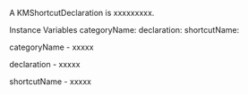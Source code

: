 A KMShortcutDeclaration is xxxxxxxxx.Instance Variables	categoryName:		<Object>	declaration:		<Object>	shortcutName:		<Object>categoryName	- xxxxxdeclaration	- xxxxxshortcutName	- xxxxx
